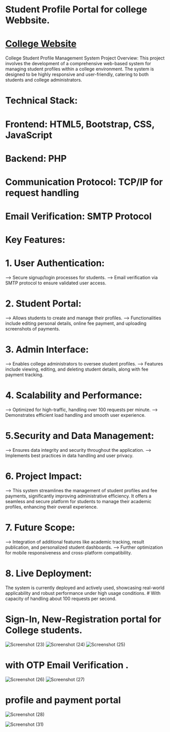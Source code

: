# Student Profile Portal for college Webbsite.
# [College Website ](https://ggchmr.com/)

College Student Profile Management System
Project Overview:
This project involves the development of a comprehensive web-based system for managing student profiles within a college environment. The system is designed to be highly responsive and user-friendly, catering to both students and college administrators.

# Technical Stack:

# Frontend: HTML5, Bootstrap, CSS, JavaScript
# Backend: PHP
# Communication Protocol: TCP/IP for request handling
# Email Verification: SMTP Protocol

# Key Features:
# 1. User Authentication:
--> Secure signup/login processes for students.
--> Email verification via SMTP protocol to ensure validated user access.

# 2. Student Portal:
--> Allows students to create and manage their profiles.
--> Functionalities include editing personal details, online fee payment, and uploading screenshots of payments.

# 3. Admin Interface:
--> Enables college administrators to oversee student profiles.
--> Features include viewing, editing, and deleting student details, along with fee payment tracking.

# 4. Scalability and Performance:
--> Optimized for high-traffic, handling over 100 requests per minute.
--> Demonstrates efficient load handling and smooth user experience.

# 5.Security and Data Management:
--> Ensures data integrity and security throughout the application.
--> Implements best practices in data handling and user privacy.

# 6. Project Impact:
--> This system streamlines the management of student profiles and fee payments, significantly improving administrative efficiency. It offers a seamless and secure platform for students to manage their academic profiles, enhancing their overall experience.

# 7. Future Scope:
--> Integration of additional features like academic tracking, result publication, and personalized student dashboards.
--> Further optimization for mobile responsiveness and cross-platform compatibility.

# 8. Live Deployment:
The system is currently deployed and actively used, showcasing real-world applicability and robust performance under high usage conditions. # With capacity of handling about 100 requests per second.

# Sign-In, New-Registration portal for College students.

![Screenshot (23)](https://github.com/Shivam9456Singh/Student-Registration-for-college-Website/assets/113454708/f39e448c-0705-4d70-a52a-389ef7953da9)
![Screenshot (24)](https://github.com/Shivam9456Singh/Student-Registration-for-college-Website/assets/113454708/3962f1f0-4eff-4b82-849e-5b15786c69cd)
![Screenshot (25)](https://github.com/Shivam9456Singh/Student-Registration-for-college-Website/assets/113454708/344751a0-e01b-4669-a3fb-c45ad32cedc5)

# with OTP Email Verification .
![Screenshot (26)](https://github.com/Shivam9456Singh/Student-Registration-for-college-Website/assets/113454708/0d6f76c4-1c27-4686-b80f-42b91044ef20)
![Screenshot (27)](https://github.com/Shivam9456Singh/Student-Registration-for-college-Website/assets/113454708/d18f69f8-6849-452c-8714-6b80535ee2ef)


# profile and payment portal
![Screenshot (28)](https://github.com/Shivam9456Singh/Student-Registration-for-college-Website/assets/113454708/917b7bab-3722-4e74-a228-11c332a2b0a1)

![Screenshot (31)](https://github.com/Shivam9456Singh/Student-Registration-for-college-Website/assets/113454708/f6ff940c-c8a5-46ee-83f4-cfe9f7f8a218)

